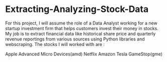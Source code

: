 # Extracting-Analyzing-Stock-Data
For this project, I will assume the role of a Data Analyst working for a new startup investment firm that helps customers invest their money in stocks. My job is to extract financial data like historical share price and quarterly revenue reportings from various sources using Python libraries and webscraping. The stocks I will worked with are :

Apple
Advanced Micro Devices(amd)
Netflix
Amazon
Tesla
GameStop(gme)
